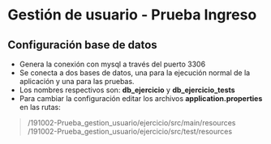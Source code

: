 # Gestión de usuario - Prueba Ingreso

## Configuración base de datos

 - Genera la conexión con mysql a través del puerto 3306
 - Se conecta a dos bases de datos, una para la ejecución normal de la aplicación y una para las pruebas.
 - Los nombres respectivos son:  **db_ejercicio**  y **db_ejercicio_tests**
 - Para cambiar la configuración editar los archivos **application.properties** en las rutas:

> /191002-Prueba_gestion_usuario/ejercicio/src/main/resources
> /191002-Prueba_gestion_usuario/ejercicio/src/test/resources

